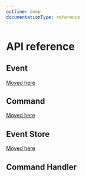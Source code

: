 ```yaml
---
outline: deep
documentationType: reference
---
```


# API reference

## Event

[Moved here](/api-reference/event)

## Command

[Moved here](/api-reference/command)

## Event Store

[Moved here](/api-reference/eventstore)

## Command Handler
